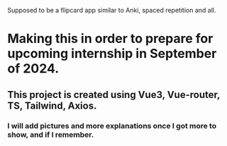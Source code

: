 Supposed to be a flipcard app similar to Anki, spaced repetition and all.

# Making this in order to prepare for upcoming internship in September of 2024.
## This project is created using Vue3, Vue-router, TS, Tailwind, Axios.

### I will add pictures and more explanations once I got more to show, and if I remember.
